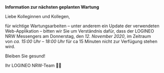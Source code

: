**Information zur nächsten geplanten Wartung**


Liebe Kolleginnen und Kollegen,

für wichtige Wartungsarbeiten – unter anderem ein Update der verwendeten Web-Applikation – bitten wir Sie um Verständnis dafür, dass der LOGINEO NRW Messengers am Donnerstag, den *12. November 2020*, im Zeitraum von *ca. 15:00 Uhr – 18:00 Uhr* für ca 15 Minuten nicht zur Verfügung stehen wird. 

Bleiben Sie gesund!

Ihr LOGINEO NRW-Team 👨‍💻
